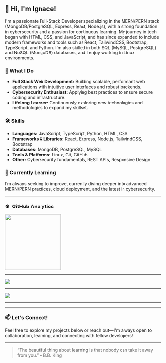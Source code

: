 ## 👋 Hi, I'm Ignace!

I'm a passionate Full-Stack Developer specializing in the MERN/PERN stack (MongoDB/PostgreSQL, Express, React, Node.js), with a strong foundation in cybersecurity and a passion for continuous learning. My journey in tech began with HTML, CSS, and JavaScript, and has since expanded to include modern frameworks and tools such as React, TailwindCSS, Bootstrap, TypeScript, and Python. I’m also skilled in both SQL (MySQL, PostgreSQL) and NoSQL (MongoDB) databases, and I enjoy working in Linux environments.

### 🚀 What I Do
- **Full Stack Web Development:** Building scalable, performant web applications with intuitive user interfaces and robust backends.
- **Cybersecurity Enthusiast:** Applying best practices to ensure secure coding and infrastructure.
- **Lifelong Learner:** Continuously exploring new technologies and methodologies to expand my skillset.

### 🛠️ Skills
- **Languages:** JavaScript, TypeScript, Python, HTML, CSS
- **Frameworks & Libraries:** React, Express, Node.js, TailwindCSS, Bootstrap
- **Databases:** MongoDB, PostgreSQL, MySQL
- **Tools & Platforms:** Linux, Git, GitHub
- **Other:** Cybersecurity fundamentals, REST APIs, Responsive Design

### 🌱 Currently Learning
I’m always seeking to improve, currently diving deeper into advanced MERN/PERN practices, cloud deployment, and the latest in cybersecurity.

---


### ⚙️ &nbsp;GitHub Analytics
<img height="180em" src="https://github-readme-stats-eight-theta.vercel.app/api?username=Igna73M&show_icons=true&theme=algolia&include_all_commits=true&count_private=true"/>

<!--
<p>&nbsp;<img align="center" src="https://github-readme-stats-eight-theta.vercel.app/api?username=Igna73M&show_icons=true&locale=en&theme=angolia&include_all_commits=true&count_private=true"/></p>
-->
---

<img src="https://github-readme-streak-stats.herokuapp.com/?user=Igna73M&theme=tokyonight" />

---

<img src="https://github-readme-stats.vercel.app/api/top-langs/?username=Igna73M&layout=compact&theme=tokyonight" />

---

---

### 📫 Let's Connect!
Feel free to explore my projects below or reach out—I'm always open to collaboration, learning, and connecting with fellow developers!

---

> “The beautiful thing about learning is that nobody can take it away from you.” – B.B. King
